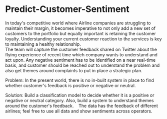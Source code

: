 # Predict-Customer-Sentiment
In today's competitive world where Airline companies are struggling to maintain their margin, it becomes imperative to not only add a new set of customers to the portfolio but equally important is retaining the customer loyalty. Understanding your current customer reaction to the services is key to maintaining a healthy relationship.  
The team will capture the customer feedback shared on Twitter about the flying experience of recent time which company wants to understand and act upon. Any negative sentiment has to be identified on a near real-time basis, and customer should be reached out to understand the problem and also get themes around complaints to put in place a strategic plan.


Problem:
In the present world, there is no in-built system in place to find whether customer's feedback is positive or negative or neutral. 


Solution:
Build a classification model to decide whether it is a positive or negative or neutral category. Also, build a system to understand themes around the customer's feedback.   
The data has the feedback of different airlines; feel free to use all data and show sentiments across operators.
